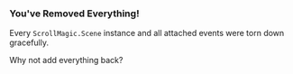 ### You've Removed Everything!

Every `ScrollMagic.Scene` instance and all attached events were torn down gracefully.

Why not add everything back?
